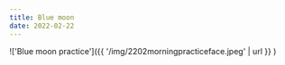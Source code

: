 ```yaml
---
title: Blue moon
date: 2022-02-22
---
```


!['Blue moon practice']({{ '/img/2202morningpracticeface.jpeg' | url }} )
<br>


